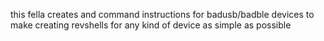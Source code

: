 this fella creates and command instructions for badusb/badble devices 
to make creating revshells for any kind of device as simple as possible

